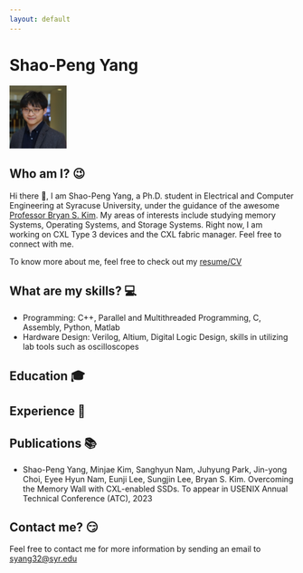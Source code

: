 ```yaml
---
layout: default
---
```

# Shao-Peng Yang

<img src="./spy_paul.jpeg"  width="20%" height="20%">

## Who am I? 😉
Hi there 👋, I am Shao-Peng Yang, a Ph.D. student in Electrical and Computer Engineering at Syracuse University, under the guidance of the awesome [Professor Bryan S. Kim](https://web.ecs.syr.edu/~bkim01/?_gl=1*1h3b5s*_ga*MTU2ODk3ODQ5Ni4xNjc0ODY5NzM3*_ga_QT13NN6N9S*MTY4NTM5MDQ3Mi41My4xLjE2ODUzOTE2MTIuNjAuMC4w). 
My areas of interests include studying memory Systems, Operating Systems, and Storage Systems. 
Right now, I am working on CXL Type 3 devices and the CXL fabric manager. 
Feel free to connect with me.

To know more about me, feel free to check out my [resume/CV](./Shao_Peng_Yang_Resume_CV.pdf)
## What are my skills? 💻

* Programming: C++, Parallel and Multithreaded Programming, C, Assembly, Python, Matlab
* Hardware Design: Verilog, Altium, Digital Logic Design, skills in utilizing lab tools such as oscilloscopes

## Education 🎓

## Experience 👔

## Publications 📚
* Shao-Peng Yang, Minjae Kim, Sanghyun Nam, Juhyung Park, Jin-yong Choi, Eyee Hyun Nam, Eunji Lee,
Sungjin Lee, Bryan S. Kim. Overcoming the Memory Wall with CXL-enabled SSDs. To appear in USENIX
Annual Technical Conference (ATC), 2023

## Contact me? 😏
Feel free to contact me for more information by sending an email to <syang32@syr.edu>
